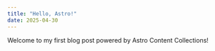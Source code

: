 ```yaml
---
title: "Hello, Astro!"
date: 2025-04-30
---
```


Welcome to my first blog post powered by Astro Content Collections!
